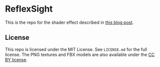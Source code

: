 # ReflexSight

This is the repo for the shader effect described in [this blog post](https://vazgriz.com/158/reflex-sight-shader-in-unity3d/).

## License

This repo is licensed under the MIT License. See `LICENSE.md` for the full license. The PNG textures and FBX models are also available under the [CC BY license](https://creativecommons.org/licenses/by/4.0/legalcode).